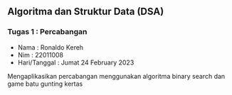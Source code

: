 ## Algoritma dan Struktur Data (DSA)

### Tugas 1 : Percabangan

- Nama : Ronaldo Kereh
- Nim : 22011008
- Hari/Tanggal : Jumat 24 February 2023

Mengaplikasikan percabangan menggunakan algoritma binary search dan game batu gunting kertas

![]()
